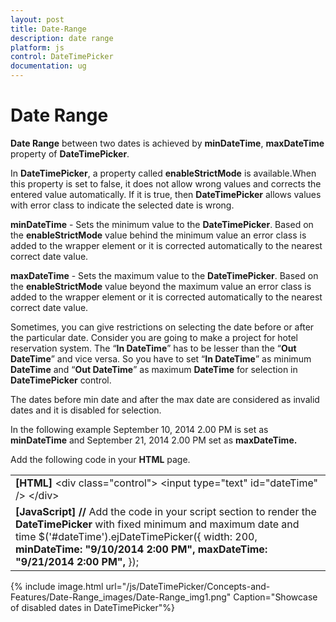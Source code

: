 ```yaml
---
layout: post
title: Date-Range
description: date range
platform: js
control: DateTimePicker
documentation: ug
---
```


# Date Range

**Date Range** between two dates is achieved by **minDateTime**, **maxDateTime** property of **DateTimePicker**.

In **DateTimePicker**, a property called **enableStrictMode** is available.When this property is set to false, it does not allow wrong values and corrects the entered value automatically. If it is true, then **DateTimePicker** allows values with error class to indicate the selected date is wrong.

**minDateTime** - Sets the minimum value to the **DateTimePicker**. Based on the **enableStrictMode** value behind the minimum value an error class is added to the wrapper element or it is corrected automatically to the nearest correct date value.

**maxDateTime** - Sets the maximum value to the **DateTimePicker**. Based on the **enableStrictMode** value beyond the maximum value an error class is added to the wrapper element or it is corrected automatically to the nearest correct date value.

Sometimes, you can give restrictions on selecting the date before or after the particular date. Consider you are going to make a project for hotel reservation system. The “**In DateTime**” has to be lesser than the “**Out DateTime**” and vice versa. So you have to set “**In DateTime**” as minimum **DateTime** and “**Out DateTime**” as maximum **DateTime** for selection in **DateTimePicker** control. 

The dates before min date and after the max date are considered as invalid dates and it is disabled for selection. 

In the following example September 10, 2014 2.00 PM is set as **minDateTime** and September 21, 2014 2.00 PM set as **maxDateTime.**

Add the following code in your **HTML** page.



<table>
<tr>
<td>
<b>[HTML]    </b>&lt;div class="control"&gt;        &lt;input type="text" id="dateTime" /&gt;    &lt;/div&gt;</td></tr>
<tr>
<td>
<b>[JavaScript]   </b><b>// </b>Add the code in your script section to render the <b>DateTimePicker</b> with fixed minimum and maximum date and time<b>        </b> $('#dateTime').ejDateTimePicker({                width: 200,                <b>minDateTime: "9/10/2014 2:00 PM",</b><b>                maxDateTime: "9/21/2014 2:00 PM",</b>            });</td></tr>
</table>


{% include image.html url="/js/DateTimePicker/Concepts-and-Features/Date-Range_images/Date-Range_img1.png" Caption="Showcase of disabled dates in DateTimePicker"%}

